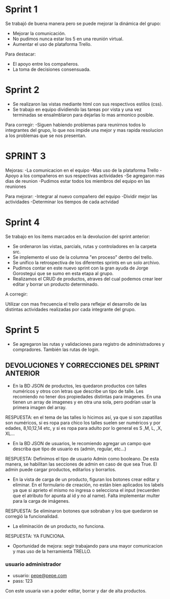 # Sprint 1
Se trabajó de buena manera pero se puede mejorar la dinámica del grupo:
- Mejorar la comunicación.
- No pudimos nunca estar los 5 en una reunión virtual.
- Aumentar el uso de plataforma Trello.

Para destacar:
- El apoyo entre los compañeros.
- La toma de decisiones consensuada.  


 # Sprint 2 
- Se realizaron las vistas mediante html con sus respectivos estilos (css).
- Se trabajo en equipo  dividiendo las tareas por vista y una vez       terminadas se ensalmblaron para dejarlas lo mas armonico posible.

Para corregir:
-Siguen habiendo problemas para reunirnos todos lo integrantes del grupo, lo que nos impide una mejor y mas rapida resolucion a los problemas que se nos presentan.

# SPRINT 3
Mejoras:
-La comunicacion en el equipo
-Mas uso de la plataforma Trello
-Apoyo a los compañeros en sus respectivas actividades
-Se agregaron mas dias de reunion
-Pudimos estar todos los miembros del equipo en las reuniones 


Para mejorar:
-Integrar al nuevo compañero del equipo
-Dividir mejor las actividades
-Determinar los tiempos de cada actvidad


# Sprint 4

Se trabajo en los items marcados en la devolucion del sprint anterior:
- Se ordenaron las vistas, parcials, rutas y controladores en la carpeta src.
- Se implemento el uso de la columna "en proceso" dentro del trello.
- Se unifico la retrospectiva de los diferentes sprints en un solo archivo.
- Pudimos contar en este nuevo sprint con la gran ayuda de Jorge Gorostegui que se sumo en esta etapa al grupo.
- Realizamos el CRUD de productos, atraves del cual podemos crear leer editar y borrar un producto determinado.

A corregir:

Utilizar con mas frecuencia el trello para reflejar el desarrollo de las distintas actividades realizadas por cada integrante del grupo.

# Sprint 5

 - Se agregaron las rutas y validaciones para registro de administradores y compradores. También las rutas de login.

## DEVOLUCIONES Y CORRECCIONES DEL SPRINT ANTERIOR
 - En la BD JSON de productos, les quedaron productos con talles numéricos y otros con letras que describe un tipo de talle. Les recomiendo no tener dos propiedades distintas para imagenes. En una tienen un array de imagenes y en otra una sola, pero podrían usar la primera imagen del array.

RESPUESTA: en el tema de las talles lo hicimos así, ya que si son zapatillas son numéricos, si es ropa para chico los talles suelen ser numéricos y por edades, 8,10,12,14 etc, y si es ropa para adulto por lo general es S ,M, L, ,X, XL...

- En la BD JSON de usuarios, le recomiendo agregar un campo que describa que tipo de usuario es (admin, regular, etc...)

RESPUESTA: Definimos el tipo de usuario Admin como booleano. De esta manera, se habilitan las secciones de admin en caso de que sea True. El admin puede cargar productos, editarlos y borrarlos.

- En la vista de carga de un producto, figuran los botones crear editar y eliminar. En el formulario de creación, no están bien aplicados los labels ya que si aprieto el mismo no ingresa o selecciona el input 
(recuerden que el atributo for apunta al id y no al name). Falta implementar multer para la carga de imágenes.

 RESPUESTA: Se eliminaron botones que sobraban y los que quedaron se corregió la funcionalidad.

- La eliminación de un producto, no funciona.

RESPUESTA: YA FUNCIONA.

- Oportunidad de mejora: segir trabajando para una mayor comunicacion y mas uso de la herramienta TRELLO. 

### usuario administrador
- usuario: pepe@pepe.com
- pass: 123

Con este usuaria van a poder editar, borrar y dar de alta productos.